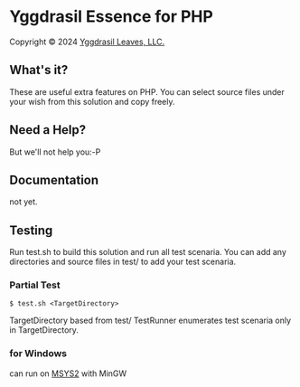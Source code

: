 # Yggdrasil Essence for PHP

Copyright © 2024 [Yggdrasil Leaves, LLC.](https://yggdrasil-leaves.com)

## What's it?

These are useful extra features on PHP.
You can select source files under your wish from this solution and copy freely.

## Need a Help?

But we'll not help you:-P

## Documentation

not yet.

## Testing

Run test.sh to build this solution and run all test scenaria.
You can add any directories and source files in test/ to add your test scenaria.

### Partial Test

```
$ test.sh <TargetDirectory>
```

TargetDirectory based from test/
TestRunner enumerates test scenaria only in TargetDirectory.

### for Windows

can run on [MSYS2](https://www.msys2.org/) with MinGW

